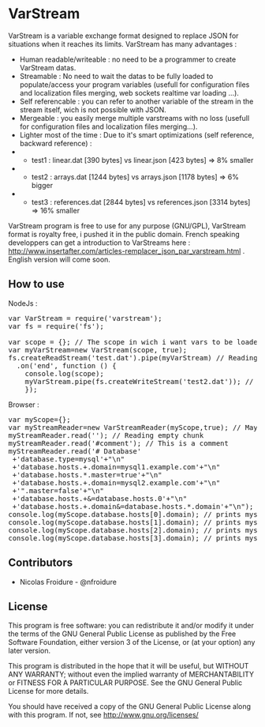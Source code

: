 VarStream
============

VarStream is a variable exchange format designed to replace JSON for situations when it reaches its limits. VarStream has many advantages :
- Human readable/writeable : no need to be a programmer to create VarStream datas.
- Streamable : No need to wait the datas to be fully loaded to populate/access your program variables (usefull for configuration files and localization files merging, web sockets realtime var loading ...).
- Self referencable : you can refer to another variable of the stream in the stream itself, wich is not possible with JSON.
- Mergeable : you easily merge multiple varstreams with no loss (usefull for configuration files and localization files merging...).
- Lighter most of the time : Due to it's smart optimizations (self reference, backward reference) :
- - test1 : linear.dat [390 bytes] vs linear.json [423 bytes] => 8% smaller
- - test2 : arrays.dat [1244 bytes] vs arrays.json [1178 bytes] => 6% bigger
- - test3 : references.dat [2844 bytes] vs references.json [3314 bytes] => 16% smaller

VarStream program is free to use for any purpose (GNU/GPL), VarStream format is royalty free, i pushed it in the public domain. French speaking developpers can get a introduction to VarStreams here : http://www.insertafter.com/articles-remplacer_json_par_varstream.html . English version will come soon.

How to use
-------------

NodeJs :
<pre>
var VarStream = require('varstream');
var fs = require('fs');

var scope = {}; // The scope in wich i want vars to be loaded
var myVarStream=new VarStream(scope, true);
fs.createReadStream('test.dat').pipe(myVarStream) // Reading var stream from a ReadStream
  .on('end', function () {
	console.log(scope);
	myVarStream.pipe(fs.createWriteStream('test2.dat')); // Piping VarStream to a WriteStream
	});
</pre>

Browser :
<pre>
var myScope={};
var myStreamReader=new VarStreamReader(myScope,true); // May use XHR to load VarStreams
myStreamReader.read(''); // Reading empty chunk
myStreamReader.read('#comment'); // This is a comment
myStreamReader.read('# Database'
 +'database.type=mysql'+"\n"
 +'database.hosts.+.domain=mysql1.example.com'+"\n"
 +'database.hosts.*.master=true'+"\n"
 +'database.hosts.+.domain=mysql2.example.com'+"\n"
 +'".master=false'+"\n"
 +'database.hosts.+&=database.hosts.0'+"\n"
 +'database.hosts.+.domain&=database.hosts.*.domain'+"\n"); // A more complicated chunk
console.log(myScope.database.hosts[0].domain); // prints mysql1.example.com
console.log(myScope.database.hosts[1].domain); // prints mysql2.example.com
console.log(myScope.database.hosts[2].domain); // prints mysql1.example.com
console.log(myScope.database.hosts[3].domain); // prints mysql2.example.com
</pre>

Contributors
-------------
* Nicolas Froidure - @nfroidure

License
-------
This program is free software: you can redistribute it and/or modify it under the terms of the GNU General Public License as published by the Free Software Foundation, either version 3 of the License, or (at your option) any later version.

This program is distributed in the hope that it will be useful, but WITHOUT ANY WARRANTY; without even the implied warranty of MERCHANTABILITY or FITNESS FOR A PARTICULAR PURPOSE.  See the GNU General Public License for more details.

You should have received a copy of the GNU General Public License along with this program.  If not, see <http://www.gnu.org/licenses/>
